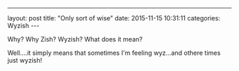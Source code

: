 ---
layout: post
title:  "Only sort of wise"
date:   2015-11-15 10:31:11
categories: Wyzish ---

Why? Why Zish?  Wyzish?  What does it mean? 

Well....it simply means that sometimes I'm feeling wyz...and othere times just
wyzish!


